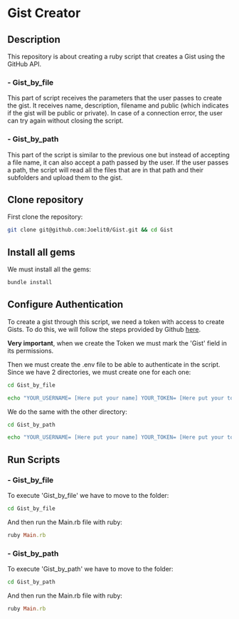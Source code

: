 # Gist Creator
## Description
This repository is about creating a ruby script that creates a Gist using the GitHub API.

  ### - Gist_by_file
  This part of script receives the parameters that the user passes to create the gist. It receives name, description, filename and public (which indicates if the     gist will be public or private). In case of a connection error, the user can try again without closing the script.

  ### - Gist_by_path
  This part of the script is similar to the previous one but instead of accepting a file name, it can also accept a path passed by the user. If the user passes a     path, the script will read all the files that are in that path and their subfolders and upload them to the gist.

## Clone repository
First clone the repository:

```bash
git clone git@github.com:Joelit0/Gist.git && cd Gist
```
## Install all gems
We must install all the gems:
```ruby
bundle install
```

## Configure Authentication
To create a gist through this script, we need a token with access to create Gists. To do this, we will follow the steps provided by Github [here](https://docs.github.com/en/github/authenticating-to-github/creating-a-personal-access-token).

**Very important**, when we create the Token we must mark the 'Gist' field in its permissions.

Then we must create the .env file to be able to authenticate in the script. Since we have 2 directories, we must create one for each one:

```bash
cd Gist_by_file
```

```bash
echo "YOUR_USERNAME= [Here put your name] YOUR_TOKEN= [Here put your token]" > .env
```

We do the same with the other directory:

```bash
cd Gist_by_path
```

```bash
echo "YOUR_USERNAME= [Here put your name] YOUR_TOKEN= [Here put your token]" > .env
```
## Run Scripts
  ### - Gist_by_file
  To execute 'Gist_by_file' we have to move to the folder:

  ```bash
  cd Gist_by_file
  ```
  
  And then run the Main.rb file with ruby:
  
  ```ruby
  ruby Main.rb
  ```
  ### - Gist_by_path
  To execute 'Gist_by_path' we have to move to the folder:

  ```bash
  cd Gist_by_path
  ```

  And then run the Main.rb file with ruby:

  ```ruby
  ruby Main.rb
  ```
